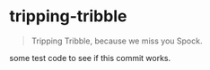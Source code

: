 # tripping-tribble

> Tripping Tribble, because we miss you Spock.

some test code to see if this commit works.